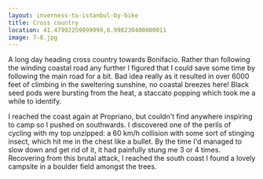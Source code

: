 ```yaml
---
layout: inverness-to-istanbul-by-bike
title: Cross country
location: 41.47992259999999,8.998230400000011
image: 7-8.jpg
---
```

A long day heading cross country towards Bonifacio. Rather than following the winding coastal road any further I figured that I could save some time by following the main road for a bit. Bad idea really as it resulted in over 6000 feet of climbing in the sweltering sunshine, no coastal breezes here! Black seed pods were bursting from the heat, a staccato popping which took me a while to identify.

I reached the coast again at Propriano, but couldn't find anywhere inspiring to camp so I pushed on southwards. I discovered one of the perils of cycling with my top unzipped: a 60 km/h collision with some sort of stinging insect, which hit me in the chest like a bullet. By the time I'd managed to slow down and get rid of it, it had painfully stung me 3 or 4 times. Recovering from this brutal attack, I reached the south coast I found a lovely campsite in a boulder field amongst the trees.